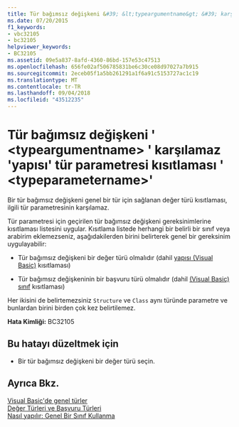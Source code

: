```yaml
---
title: Tür bağımsız değişkeni &#39; &lt;typeargumentname&gt; &#39; karşılamaz &#39;yapısı&#39; tür parametresi kısıtlaması &#39; &lt;typeparametername&gt;&#39;
ms.date: 07/20/2015
f1_keywords:
- vbc32105
- bc32105
helpviewer_keywords:
- BC32105
ms.assetid: 09e5a837-8afd-4360-86bd-157e53c47513
ms.openlocfilehash: 656fe02af506785831be6c30ce08d97027a7b915
ms.sourcegitcommit: 2eceb05f1a5bb261291a1f6a91c5153727ac1c19
ms.translationtype: MT
ms.contentlocale: tr-TR
ms.lasthandoff: 09/04/2018
ms.locfileid: "43512235"
---
```

# <a name="type-argument-39lttypeargumentnamegt39-does-not-satisfy-the-39structure39-constraint-for-type-parameter-39lttypeparameternamegt39"></a>Tür bağımsız değişkeni &#39; &lt;typeargumentname&gt; &#39; karşılamaz &#39;yapısı&#39; tür parametresi kısıtlaması &#39; &lt;typeparametername&gt;&#39;
Bir tür bağımsız değişkeni genel bir tür için sağlanan değer türü kısıtlaması, ilgili tür parametresinin karşılamaz.  
  
 Tür parametresi için geçirilen tür bağımsız değişkeni gereksinimlerine kısıtlaması listesini uygular. Kısıtlama listede herhangi bir belirli bir sınıf veya arabirim eklemezseniz, aşağıdakilerden birini belirterek genel bir gereksinim uygulayabilir:  
  
-   Tür bağımsız değişkeni bir değer türü olmalıdır (dahil [yapısı (Visual Basic)](https://msdn.microsoft.com/library/263ce115-ac36-4c05-8cb7-0e0eead5c6d0) kısıtlaması)  
  
-   Tür bağımsız değişkeninin bir başvuru türü olmalıdır (dahil [(Visual Basic) sınıf](https://msdn.microsoft.com/library/0777c6e6-46bc-451b-ad70-57b49d4ef4f7) kısıtlaması)  
  
 Her ikisini de belirtemezsiniz `Structure` ve `Class` aynı türünde parametre ve bunlardan birini birden çok kez belirtilemez.  
  
 **Hata Kimliği:** BC32105  
  
## <a name="to-correct-this-error"></a>Bu hatayı düzeltmek için  
  
-   Bir tür bağımsız değişkeni bir değer türü seçin.  
  
## <a name="see-also"></a>Ayrıca Bkz.  
 [Visual Basic'de genel türler](../../visual-basic/programming-guide/language-features/data-types/generic-types.md)  
 [Değer Türleri ve Başvuru Türleri](../../visual-basic/programming-guide/language-features/data-types/value-types-and-reference-types.md)  
 [Nasıl yapılır: Genel Bir Sınıf Kullanma](../../visual-basic/programming-guide/language-features/data-types/how-to-use-a-generic-class.md)
